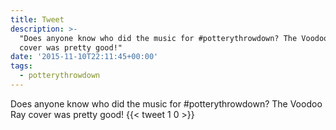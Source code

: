 ```yaml
---
title: Tweet
description: >-
  "Does anyone know who did the music for #potterythrowdown? The Voodoo Ray
  cover was pretty good!"
date: '2015-11-10T22:11:45+00:00'
tags:
  - potterythrowdown
---
```

Does anyone know who did the music for #potterythrowdown? The Voodoo Ray cover was pretty good!
      {{< tweet 1 0 >}}
    
